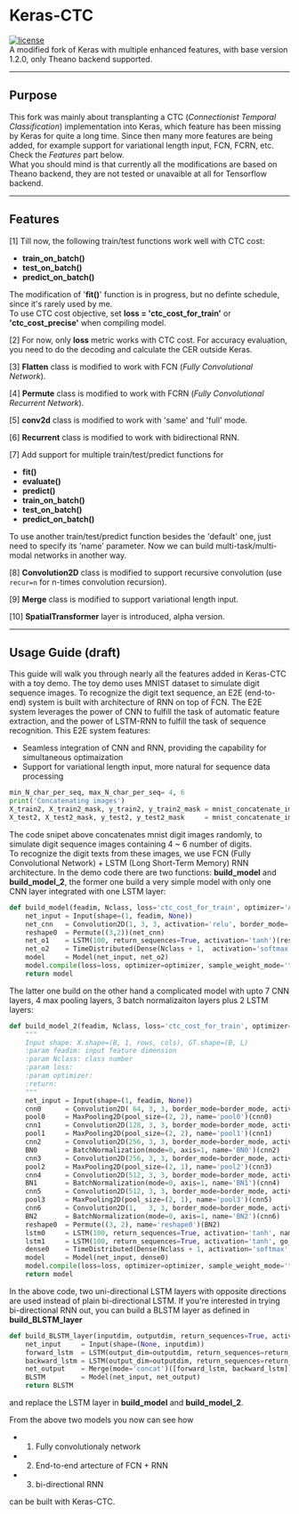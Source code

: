 # Keras-CTC
[![license](https://img.shields.io/github/license/mashape/apistatus.svg?maxAge=2592000)](https://github.com/david-leon/keras_CTC/blob/master/LICENSE)  
A modified fork of Keras with multiple enhanced features, with base version 1.2.0, only Theano backend supported.

------------------
## Purpose  
This fork was mainly about transplanting a CTC (*Connectionist Temporal Classification*) implementation into Keras, which feature has been missing by Keras for quite a long time. Since then many more features are being added, for example support for variational length input, FCN, FCRN, etc. Check the *Features* part below.  
What you should mind is that currently all the modifications are based on Theano backend, they are not tested or unavaible at all for Tensorflow backend.

------------------
## Features
[1] Till now, the following train/test functions work well with CTC cost:
  * **train_on_batch()**
  * **test_on_batch()**
  * **predict_on_batch()**

The modification of '**fit()**' function is in progress, but no definte schedule, since it's rarely used by me.  
To use CTC cost objective, set **loss = 'ctc_cost_for_train'** or **'ctc_cost_precise'** when compiling model.

[2] For now, only **loss** metric works with CTC cost. For accuracy evaluation, you need to do the decoding and calculate the CER outside Keras.

[3] **Flatten** class is modified to work with FCN (*Fully Convolutional Network*).

[4] **Permute** class is modified to work with FCRN (*Fully Convolutional Recurrent Network*).

[5] **conv2d**  class is modified to work with 'same' and 'full' mode.

[6] **Recurrent** class is modified to work with bidirectional RNN.

[7] Add support for multiple train/test/predict functions for 
  * **fit()** 
  * **evaluate()** 
  * **predict()** 
  * **train_on_batch()**
  * **test_on_batch()**
  * **predict_on_batch()**  
  
To use another train/test/predict function besides the 'default' one, just need to specify its 'name' parameter. Now we can build multi-task/multi-modal networks in another way.

[8] **Convolution2D** class is modified to support recursive convolution (use `recur=n` for n-times convolution recursion).

[9] **Merge** class is modified to support variational length input.

[10] **SpatialTransformer** layer is introduced, alpha version.

------------------
## Usage Guide (draft)
This guide will walk you through nearly all the features added in Keras-CTC with a toy demo. The toy demo uses MNIST dataset to simulate digit sequence images. To recognize the digit text sequence, an E2E (end-to-end) system is built with architecture of RNN on top of FCN. The E2E system leverages the power of CNN to fulfill the task of automatic feature extraction, and the power of LSTM-RNN to fulfill the task of sequence recognition. This E2E system features:  
* Seamless integration of CNN and RNN, providing the capability for simultaneous optimaization
* Support for variational length input, more natural for sequence data processing

```python
min_N_char_per_seq, max_N_char_per_seq= 4, 6
print('Concatenating images')
X_train2, X_train2_mask, y_train2, y_train2_mask = mnist_concatenate_image(X_train, y_train, min_N_char_per_seq, max_N_char_per_seq)
X_test2, X_test2_mask, y_test2, y_test2_mask     = mnist_concatenate_image(X_test, y_test, min_N_char_per_seq, max_N_char_per_seq)
```
The code snipet above concatenates mnist digit images randomly, to simulate digit sequence images containing 4 ~ 6 number of digits.   
To recognize the digit texts from these images, we use FCN (Fully Convolutional Network) + LSTM (Long Short-Term Memory) RNN architecture. In the demo code there are two functions: **build_model** and **build_model_2**, the former one build a very simple model with only one CNN layer integrated with one LSTM layer:
```python
def build_model(feadim, Nclass, loss='ctc_cost_for_train', optimizer='Adadelta'):
    net_input = Input(shape=(1, feadim, None))
    net_cnn   = Convolution2D(1, 3, 3, activation='relu', border_mode='valid')(net_input)   # input shape = (samples, channels, rows, cols)
    reshape0  = Permute((3,2))(net_cnn)
    net_o1    = LSTM(100, return_sequences=True, activation='tanh')(reshape0)               # input shape = (samples, timesteps, input_dim)
    net_o2    = TimeDistributed(Dense(Nclass + 1,  activation='softmax'))(net_o1)
    model     = Model(net_input, net_o2)
    model.compile(loss=loss, optimizer=optimizer, sample_weight_mode='temporal')
    return model
```
The latter one build on the other hand a complicated model with upto 7 CNN layers, 4 max pooling layers, 3 batch normalizaiton layers plus 2 LSTM layers:
```python
def build_model_2(feadim, Nclass, loss='ctc_cost_for_train', optimizer='Adadelta', border_mode='same'):
    """
    Input shape: X.shape=(B, 1, rows, cols), GT.shape=(B, L)
    :param feadim: input feature dimension
    :param Nclass: class number
    :param loss:
    :param optimizer:
    :return:
    """
    net_input = Input(shape=(1, feadim, None))
    cnn0      = Convolution2D( 64, 3, 3, border_mode=border_mode, activation='relu', name='cnn0')(net_input)
    pool0     = MaxPooling2D(pool_size=(2, 2), name='pool0')(cnn0)
    cnn1      = Convolution2D(128, 3, 3, border_mode=border_mode, activation='relu', name='cnn1')(pool0)
    pool1     = MaxPooling2D(pool_size=(2, 2), name='pool1')(cnn1)
    cnn2      = Convolution2D(256, 3, 3, border_mode=border_mode, activation='relu', name='cnn2')(pool1)
    BN0       = BatchNormalization(mode=0, axis=1, name='BN0')(cnn2)
    cnn3      = Convolution2D(256, 3, 3, border_mode=border_mode, activation='relu', name='cnn3')(BN0)
    pool2     = MaxPooling2D(pool_size=(2, 1), name='pool2')(cnn3)
    cnn4      = Convolution2D(512, 3, 3, border_mode=border_mode, activation='relu', name='cnn4')(pool2)
    BN1       = BatchNormalization(mode=0, axis=1, name='BN1')(cnn4)
    cnn5      = Convolution2D(512, 3, 3, border_mode=border_mode, activation='relu', name='cnn5')(BN1)
    pool3     = MaxPooling2D(pool_size=(2, 1), name='pool3')(cnn5)
    cnn6      = Convolution2D(1,   3, 3, border_mode=border_mode, activation='relu', name='cnn6')(pool3)
    BN2       = BatchNormalization(mode=0, axis=1, name='BN2')(cnn6)
    reshape0  = Permute((3, 2), name='reshape0')(BN2)
    lstm0     = LSTM(100, return_sequences=True, activation='tanh', name='lstm0')(reshape0)
    lstm1     = LSTM(100, return_sequences=True, activation='tanh', go_backwards=True, keep_time_order=True, name='lstm1')(lstm0)
    dense0    = TimeDistributed(Dense(Nclass + 1, activation='softmax', name='dense0'))(lstm1)
    model     = Model(net_input, dense0)
    model.compile(loss=loss, optimizer=optimizer, sample_weight_mode='temporal')
    return model
``` 
In the above code, two uni-directional LSTM layers with opposite directions are used instead of plain bi-directional LSTM. If you're interested in trying bi-directional RNN out, you can build a BLSTM layer as defined in **build_BLSTM_layer**
```python
def build_BLSTM_layer(inputdim, outputdim, return_sequences=True, activation='tanh'):
    net_input     = Input(shape=(None, inputdim))
    forward_lstm  = LSTM(output_dim=outputdim, return_sequences=return_sequences, activation=activation)(net_input)
    backward_lstm = LSTM(output_dim=outputdim, return_sequences=return_sequences, activation=activation, go_backwards=True, keep_time_order=False)(net_input)
    net_output    = Merge(mode='concat')([forward_lstm, backward_lstm])
    BLSTM         = Model(net_input, net_output)
    return BLSTM
``` 
and replace the LSTM layer in **build_model** and **build_model_2**.
        
From the above two models you now can see how 
  * 1) Fully convolutionaly network 
  * 2) End-to-end artecture of FCN + RNN
  * 3) bi-directional RNN    
    
can be built with Keras-CTC. 

